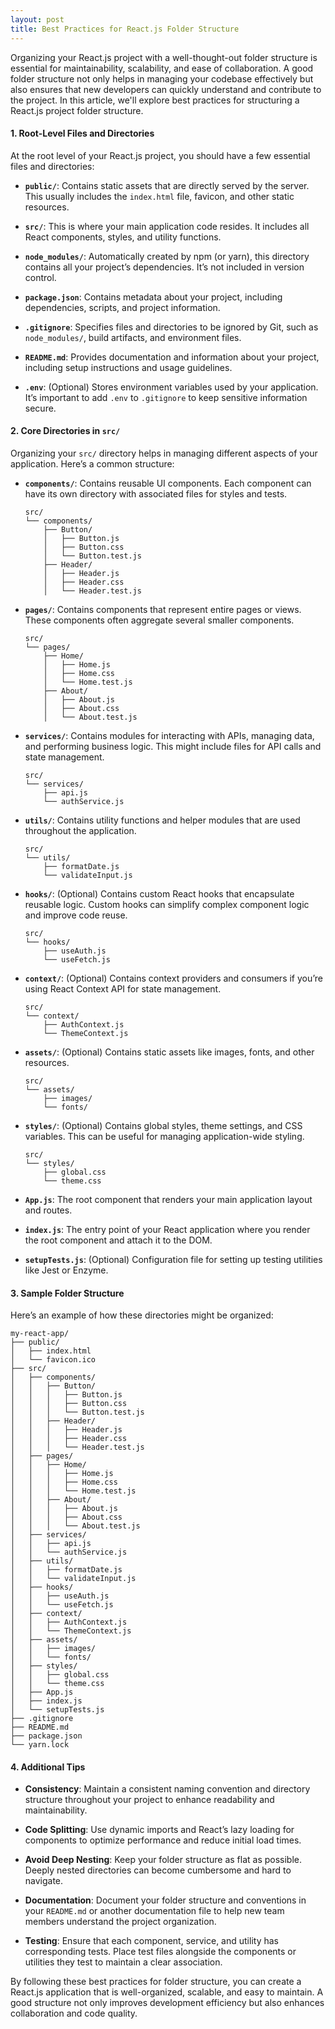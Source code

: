 ```yaml
---
layout: post
title: Best Practices for React.js Folder Structure
---
```


Organizing your React.js project with a well-thought-out folder structure is essential for maintainability, scalability, and ease of collaboration. A good folder structure not only helps in managing your codebase effectively but also ensures that new developers can quickly understand and contribute to the project. In this article, we'll explore best practices for structuring a React.js project folder structure.

#### **1. Root-Level Files and Directories**

At the root level of your React.js project, you should have a few essential files and directories:

- **`public/`**: Contains static assets that are directly served by the server. This usually includes the `index.html` file, favicon, and other static resources.

- **`src/`**: This is where your main application code resides. It includes all React components, styles, and utility functions.

- **`node_modules/`**: Automatically created by npm (or yarn), this directory contains all your project’s dependencies. It’s not included in version control.

- **`package.json`**: Contains metadata about your project, including dependencies, scripts, and project information.

- **`.gitignore`**: Specifies files and directories to be ignored by Git, such as `node_modules/`, build artifacts, and environment files.

- **`README.md`**: Provides documentation and information about your project, including setup instructions and usage guidelines.

- **`.env`**: (Optional) Stores environment variables used by your application. It’s important to add `.env` to `.gitignore` to keep sensitive information secure.

#### **2. Core Directories in `src/`**

Organizing your `src/` directory helps in managing different aspects of your application. Here’s a common structure:

- **`components/`**: Contains reusable UI components. Each component can have its own directory with associated files for styles and tests.

  ```plaintext
  src/
  └── components/
      ├── Button/
      │   ├── Button.js
      │   ├── Button.css
      │   └── Button.test.js
      ├── Header/
      │   ├── Header.js
      │   ├── Header.css
      │   └── Header.test.js
  ```

- **`pages/`**: Contains components that represent entire pages or views. These components often aggregate several smaller components.

  ```plaintext
  src/
  └── pages/
      ├── Home/
      │   ├── Home.js
      │   ├── Home.css
      │   └── Home.test.js
      ├── About/
      │   ├── About.js
      │   ├── About.css
      │   └── About.test.js
  ```

- **`services/`**: Contains modules for interacting with APIs, managing data, and performing business logic. This might include files for API calls and state management.

  ```plaintext
  src/
  └── services/
      ├── api.js
      └── authService.js
  ```

- **`utils/`**: Contains utility functions and helper modules that are used throughout the application.

  ```plaintext
  src/
  └── utils/
      ├── formatDate.js
      └── validateInput.js
  ```

- **`hooks/`**: (Optional) Contains custom React hooks that encapsulate reusable logic. Custom hooks can simplify complex component logic and improve code reuse.

  ```plaintext
  src/
  └── hooks/
      ├── useAuth.js
      └── useFetch.js
  ```

- **`context/`**: (Optional) Contains context providers and consumers if you’re using React Context API for state management.

  ```plaintext
  src/
  └── context/
      ├── AuthContext.js
      └── ThemeContext.js
  ```

- **`assets/`**: (Optional) Contains static assets like images, fonts, and other resources.

  ```plaintext
  src/
  └── assets/
      ├── images/
      └── fonts/
  ```

- **`styles/`**: (Optional) Contains global styles, theme settings, and CSS variables. This can be useful for managing application-wide styling.

  ```plaintext
  src/
  └── styles/
      ├── global.css
      └── theme.css
  ```

- **`App.js`**: The root component that renders your main application layout and routes.

- **`index.js`**: The entry point of your React application where you render the root component and attach it to the DOM.

- **`setupTests.js`**: (Optional) Configuration file for setting up testing utilities like Jest or Enzyme.

#### **3. Sample Folder Structure**

Here’s an example of how these directories might be organized:

```plaintext
my-react-app/
├── public/
│   ├── index.html
│   └── favicon.ico
├── src/
│   ├── components/
│   │   ├── Button/
│   │   │   ├── Button.js
│   │   │   ├── Button.css
│   │   │   └── Button.test.js
│   │   ├── Header/
│   │   │   ├── Header.js
│   │   │   ├── Header.css
│   │   │   └── Header.test.js
│   ├── pages/
│   │   ├── Home/
│   │   │   ├── Home.js
│   │   │   ├── Home.css
│   │   │   └── Home.test.js
│   │   ├── About/
│   │   │   ├── About.js
│   │   │   ├── About.css
│   │   │   └── About.test.js
│   ├── services/
│   │   ├── api.js
│   │   └── authService.js
│   ├── utils/
│   │   ├── formatDate.js
│   │   └── validateInput.js
│   ├── hooks/
│   │   ├── useAuth.js
│   │   └── useFetch.js
│   ├── context/
│   │   ├── AuthContext.js
│   │   └── ThemeContext.js
│   ├── assets/
│   │   ├── images/
│   │   └── fonts/
│   ├── styles/
│   │   ├── global.css
│   │   └── theme.css
│   ├── App.js
│   ├── index.js
│   └── setupTests.js
├── .gitignore
├── README.md
├── package.json
└── yarn.lock
```

#### **4. Additional Tips**

- **Consistency**: Maintain a consistent naming convention and directory structure throughout your project to enhance readability and maintainability.

- **Code Splitting**: Use dynamic imports and React’s lazy loading for components to optimize performance and reduce initial load times.

- **Avoid Deep Nesting**: Keep your folder structure as flat as possible. Deeply nested directories can become cumbersome and hard to navigate.

- **Documentation**: Document your folder structure and conventions in your `README.md` or another documentation file to help new team members understand the project organization.

- **Testing**: Ensure that each component, service, and utility has corresponding tests. Place test files alongside the components or utilities they test to maintain a clear association.

By following these best practices for folder structure, you can create a React.js application that is well-organized, scalable, and easy to maintain. A good structure not only improves development efficiency but also enhances collaboration and code quality.
